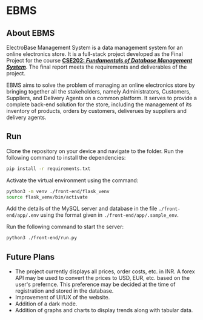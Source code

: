 # EBMS

## About EBMS

ElectroBase Management System is a data management system for an online electronics store. It is a full-stack project developed as the Final Project for the course **[CSE202: *Fundamentals of Database Management System*](http://techtree.iiitd.edu.in/viewDescription/filename?=CSE202)**. The final report meets the requirements and deliverables of the project.

EBMS aims to solve the problem of managing an online electronics store by bringing together all the stakeholders, namely Administrators, Customers, Suppliers, and Delivery Agents on a common platform. It serves to provide a complete back-end solution for the store, including the management of its inventory of products, orders by customers, deliverues by suppliers and delivery agents.

## Run

Clone the repository on your device and navigate to the folder. Run the following command to install the dependencies:

```bash
pip install -r requirements.txt
```

Activate the virtual environment using the command:

```bash
python3 -m venv ./front-end/flask_venv
source flask_venv/bin/activate
```

Add the details of the MySQL server and database in the file `./front-end/app/.env` using the format given in `./front-end/app/.sample_env`.

Run the following command to start the server:

```bash
python3 ./front-end/run.py
```

## Future Plans

- The project currently displays all prices, order costs, etc. in INR. A forex API may be used to convert the prices to USD, EUR, etc. based on the user's prefernce. This preference may be decided at the time of registration and stored in the database.
- Improvement of UI/UX of the website.
- Addition of a dark mode.
- Addition of graphs and charts to display trends along with tabular data.

